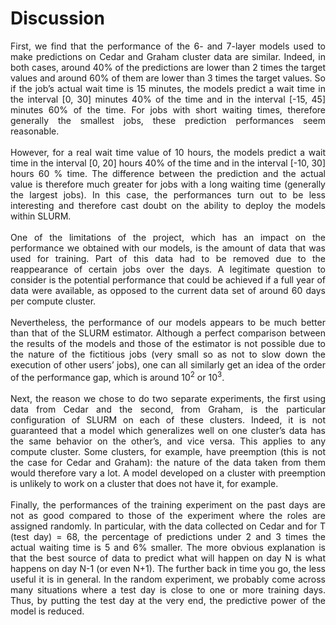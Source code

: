 # Discussion

<div style="text-align: justify">First, we find that the performance of the 6- and 7-layer models used to make predictions on Cedar and Graham cluster data are similar. Indeed, in both cases, around 40% of the predictions are lower than 2 times the target values and around 60% of them are lower than 3 times the target values. So if the job’s actual wait time is 15 minutes, the models predict a wait time in the interval [0, 30] minutes 40% of the time and in the interval [-15, 45] minutes 60% of the time. For jobs with short waiting times, therefore generally the smallest jobs, these prediction performances seem reasonable.
<br></br>
However, for a real wait time value of 10 hours, the models predict a wait time in the interval [0, 20] hours 40% of the time and in the interval [-10, 30] hours 60 % time. The difference between the prediction and the actual value is therefore much greater for jobs with a long waiting time (generally the largest jobs). In this case, the performances turn out to be less interesting and therefore cast doubt on the ability to deploy the models within SLURM.
<br></br>
One of the limitations of the project, which has an impact on the performance we obtained with our models, is the amount of data that was used for training. Part of this data had to be removed due to the reappearance of certain jobs over the days. A legitimate question to consider is the potential performance that could be achieved if a full year of data were available, as opposed to the current data set of around 60 days per compute cluster.
<br></br>
Nevertheless, the performance of our models appears to be much better than that of the SLURM estimator. Although a perfect comparison between the results of the models and those of the estimator is not possible due to the nature of the fictitious jobs (very small so as not to slow down the execution of other users’ jobs), one can all similarly get an idea of the order of the performance gap, which is around 10<sup>2</sup> or 10<sup>3</sup>.
<br></br>
Next, the reason we chose to do two separate experiments, the first using data from Cedar and the second, from Graham, is the particular configuration of SLURM on each of these clusters. Indeed, it is not guaranteed that a model which generalizes well on one cluster’s data has the same behavior on the other’s, and vice versa. This applies to any compute cluster. Some clusters, for example, have preemption (this is not the case for Cedar and Graham): the nature of the data taken from them would therefore vary a lot. A model developed on a cluster with preemption is unlikely to work on a cluster that does not have it, for example.
<br></br>
Finally, the performances of the training experiment on the past days are not as good compared to those of the experiment where the roles are assigned randomly. In particular, with the data collected on Cedar and for T (test day) = 68, the percentage of predictions under 2 and 3 times the actual waiting time is 5 and 6% smaller. The more obvious explanation is that the best source of data to predict what will happen on day N is what happens on day N-1 (or even N+1). The further back in time you go, the less useful it is in general. In the random experiment, we probably come across many situations where a test day is close to one or more training days. Thus, by putting the test day at the very end, the predictive power of the model is reduced.
</div>